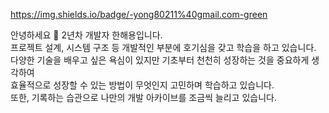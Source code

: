 https://img.shields.io/badge/-yong80211%40gmail.com-green

안녕하세요 👋 2년차 개발자 한해용입니다.   
프로젝트 설계, 시스템 구조 등 개발적인 부분에 호기심을 갖고 학습을 하고 있습니다.   
다양한 기술을 배우고 싶은 욕심이 있지만 기초부터 천천히 성장하는 것을 중요하게 생각하여    
효율적으로 성장할 수 있는 방법이 무엇인지 고민하며 학습하고 있습니다.    
또한, 기록하는 습관으로 나만의 개발 아카이브를 조금씩 늘리고 있습니다.

<!--
**haeyonghahn/haeyonghahn** is a ✨ _special_ ✨ repository because its `README.md` (this file) appears on your GitHub profile.

Here are some ideas to get you started:

👋
- 🔭 I’m currently working on ...
- 🌱 I’m currently learning ...
- 👯 I’m looking to collaborate on ...
- 🤔 I’m looking for help with ...
- 💬 Ask me about ...
- 📫 How to reach me: ...
- 😄 Pronouns: ...
- ⚡ Fun fact: ...
-->
